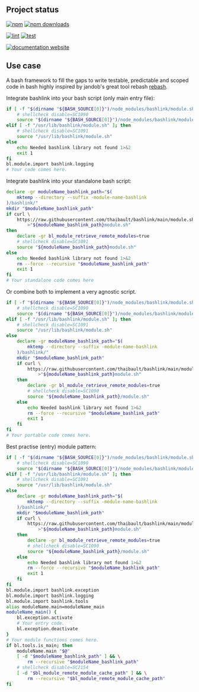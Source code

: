 <!-- #!/usr/bin/env markdown
-*- coding: utf-8 -*-
region header
Copyright Torben Sickert (info["~at~"]torben.website) 16.12.2012

License
-------

This library written by Torben Sickert stand under a creative commons naming
3.0 unported license. See https://creativecommons.org/licenses/by/3.0/deed.de
endregion -->

Project status
--------------

[![npm](https://img.shields.io/npm/v/bashlink?color=%23d55e5d&label=npm%20package%20version&logoColor=%23d55e5d&style=for-the-badge)](https://www.npmjs.com/package/bashlink)
[![npm downloads](https://img.shields.io/npm/dy/bashlink.svg?style=for-the-badge)](https://www.npmjs.com/package/bashlink)

[![lint](https://img.shields.io/github/actions/workflow/status/thaibault/bashlink/lint.yaml?label=lint&style=for-the-badge)](https://github.com/thaibault/bashlink/actions/workflows/lint.yaml)
[![test](https://img.shields.io/github/actions/workflow/status/thaibault/bashlink/test.yaml?label=test&style=for-the-badge)](https://github.com/thaibault/bashlink/actions/workflows/test.yaml)

[![documentation website](https://img.shields.io/website-up-down-green-red/https/torben.website/bashlink.svg?label=documentation-website&style=for-the-badge)](https://torben.website/bashlink)

Use case
--------

A bash framework to fill the gaps to write testable, predictable and scoped
code in bash highly inspired by jandob's great tool rebash
[rebash](https://github.com/jandob/rebash).

Integrate bashlink into your bash script (only main entry file):

```bash
if [ -f "$(dirname "${BASH_SOURCE[0]}")/node_modules/bashlink/module.sh" ]; then
    # shellcheck disable=SC1090
    source "$(dirname "${BASH_SOURCE[0]}")/node_modules/bashlink/module.sh"
elif [ -f "/usr/lib/bashlink/module.sh" ]; then
    # shellcheck disable=SC1091
    source "/usr/lib/bashlink/module.sh"
else
    echo Needed bashlink library not found 1>&2
    exit 1
fi
bl.module.import bashlink.logging
# Your code comes here.
```

Integrate bashlink into your standalone bash script:

```bash
declare -gr moduleName_bashlink_path="$(
    mktemp --directory --suffix -module-name-bashlink
)/bashlink/"
mkdir "$moduleName_bashlink_path"
if curl \
    https://raw.githubusercontent.com/thaibault/bashlink/main/module.sh \
        >"${moduleName_bashlink_path}module.sh"
then
    declare -gr bl_module_retrieve_remote_modules=true
    # shellcheck disable=SC1091
    source "${moduleName_bashlink_path}module.sh"
else
    echo Needed bashlink library not found 1>&2
    rm --force --recursive "$moduleName_bashlink_path"
    exit 1
fi
# Your standalone code comes here
```

Or combine both to implement a very agnostic script.

```bash
if [ -f "$(dirname "${BASH_SOURCE[0]}")/node_modules/bashlink/module.sh" ]; then
    # shellcheck disable=SC1090
    source "$(dirname "${BASH_SOURCE[0]}")/node_modules/bashlink/module.sh"
elif [ -f "/usr/lib/bashlink/module.sh" ]; then
    # shellcheck disable=SC1091
    source "/usr/lib/bashlink/module.sh"
else
    declare -gr moduleName_bashlink_path="$(
        mktemp --directory --suffix -module-name-bashlink
    )/bashlink/"
    mkdir "$moduleName_bashlink_path"
    if curl \
        https://raw.githubusercontent.com/thaibault/bashlink/main/module.sh \
            >"${moduleName_bashlink_path}module.sh"
    then
        declare -gr bl_module_retrieve_remote_modules=true
        # shellcheck disable=SC1090
        source "${moduleName_bashlink_path}/module.sh"
    else
        echo Needed bashlink library not found 1>&2
        rm --force --recursive "$moduleName_bashlink_path"
        exit 1
    fi
fi
# Your portable code comes here.
```

Best practise (entry) module pattern:

```bash
if [ -f "$(dirname "${BASH_SOURCE[0]}")/node_modules/bashlink/module.sh" ]; then
    # shellcheck disable=SC1090
    source "$(dirname "${BASH_SOURCE[0]}")/node_modules/bashlink/module.sh"
elif [ -f "/usr/lib/bashlink/module.sh" ]; then
    # shellcheck disable=SC1091
    source "/usr/lib/bashlink/module.sh"
else
    declare -gr moduleName_bashlink_path="$(
        mktemp --directory --suffix -module-name-bashlink
    )/bashlink/"
    mkdir "$moduleName_bashlink_path"
    if curl \
        https://raw.githubusercontent.com/thaibault/bashlink/main/module.sh \
            >"${moduleName_bashlink_path}module.sh"
    then
        declare -gr bl_module_retrieve_remote_modules=true
        # shellcheck disable=SC1090
        source "${moduleName_bashlink_path}/module.sh"
    else
        echo Needed bashlink library not found 1>&2
        rm --force --recursive "$moduleName_bashlink_path"
        exit 1
    fi
fi
bl.module.import bashlink.exception
bl.module.import bashlink.logging
bl.module.import bashlink.tools
alias moduleName.main=moduleName_main
moduleName_main() {
    bl.exception.activate
    # Your entry code.
    bl.exception.deactivate
}
# Your module functions comes here.
if bl.tools.is_main; then
    moduleName.main "$@"
    [ -d "$moduleName_bashlink_path" ] && \
        rm --recursive "$moduleName_bashlink_path"
    # shellcheck disable=SC2154
    [ -d "$bl_module_remote_module_cache_path" ] && \
        rm --recursive "$bl_module_remote_module_cache_path"
fi
```

<!-- region vim modline
vim: set tabstop=4 shiftwidth=4 expandtab:
vim: foldmethod=marker foldmarker=region,endregion:
endregion -->
